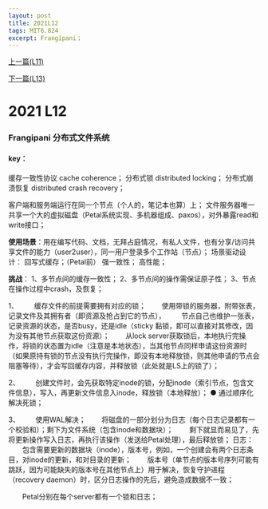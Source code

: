 ```yaml
---
layout: post
title: 2021L12
tags: MIT6.824
excerpt: Frangipani；
---
```


[上一篇(L11)](https://acceleratorssr.github.io/2024/08/13/6.824L11.html)

[下一篇(L13)]()

# 2021 L12
### Frangipani 分布式文件系统
#### key：
缓存一致性协议 cache coherence；
分布式锁 distributed locking；
分布式崩溃恢复 distributed crash recovery；

客户端和服务端运行在同一个节点（个人的，笔记本也算）上；
文件服务器唯一共享一个大的虚拟磁盘（Petal系统实现、多机器组成、paxos），对外暴露read和write接口；

**使用场景**：用在编写代码、文档，无拜占庭情况，有私人文件，也有分享/访问共享文件的能力（user2user），同一用户登录多个工作站（节点）；
场景驱动设计：
回写式缓存；（Petal前）
强一致性；
高性能；

**挑战**：
1、多节点间的缓存一致性；
2、多节点间的操作需保证原子性；
3、节点在操作过程中crash，及恢复；

1、
&emsp;&emsp;缓存文件的前提需要拥有对应的锁；
&emsp;&emsp;使用带锁的服务器，附带张表，记录文件及其拥有者（即资源及抢占到它的节点），
&emsp;&emsp;节点自己也维护一张表，记录资源的状态，是否busy，还是idle（sticky 黏锁，即可以直接对其修改，因为没有其他节点获取这份资源）；
&emsp;&emsp;从lock server获取锁后，本地执行完操作，将锁的状态置为idle（注意是本地状态），当其他节点同样申请这份资源时（如果原持有锁的节点没有执行完操作，即没有本地释放锁，则其他申请的节点会阻塞等待），才会写回缓存内容，并释放锁（此处就是LS上的锁了）；

2、
&emsp;&emsp;创建文件时，会先获取特定inode的锁，分配inode（索引节点，包含文件信息），写入，再更新文件信息入inode，释放锁（本地释放）；
● 通过顺序化解决死锁；

3、
&emsp;&emsp;使用WAL解决；
&emsp;&emsp;将磁盘的一部分划分为日志（每个日志记录都有一个校验和）；剩下为文件系统（包含inode和数据块）；
&emsp;&emsp;剩下就显而易见了，先将更新操作写入日志，再执行该操作（发送给Petal处理），最后释放锁；
日志：
&emsp;&emsp;包含需要更新的数据块（inode），版本号，例如，一个创建会有两个日志条目，对inode的更新，和对目录的更新；
&emsp;&emsp;版本号（单节点的版本号序列可能有跳跃，因为可能缺失的版本号在其他节点上）用于解决，恢复守护进程（recovery daemon）时，区分日志操作的先后，避免造成数据不一致；

&emsp;&emsp;Petal分别在每个server都有一个锁和日志；